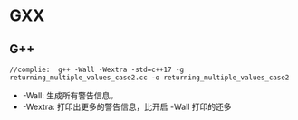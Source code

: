 # GXX


## G++

```
//complie:  g++ -Wall -Wextra -std=c++17 -g returning_multiple_values_case2.cc -o returning_multiple_values_case2
```

- -Wall: 生成所有警告信息。
- -Wextra: 打印出更多的警告信息，比开启 -Wall 打印的还多
